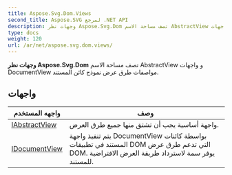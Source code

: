 ```yaml
---
title: Aspose.Svg.Dom.Views
second_title: Aspose.SVG لمرجع .NET API
description: وجهات نظر Aspose.Svg.Dom تصف مساحة الاسم AbstractView و واجهات DocumentView مواصفات طرق عرض نموذج كائن المستند.
type: docs
weight: 120
url: /ar/net/aspose.svg.dom.views/
---
```

**وجهات نظر Aspose.Svg.Dom** تصف مساحة الاسم AbstractView و واجهات DocumentView مواصفات طرق عرض نموذج كائن المستند.

## واجهات

| واجهه المستخدم | وصف |
| --- | --- |
| [IAbstractView](./iabstractview/) | واجهة أساسية يجب أن تشتق منها جميع طرق العرض. |
| [IDocumentView](./idocumentview/) | يتم تنفيذ واجهة DocumentView بواسطة كائنات المستند في تطبيقات DOM التي تدعم طرق عرض DOM. يوفر سمة لاسترداد طريقة العرض الافتراضية للمستند. |


